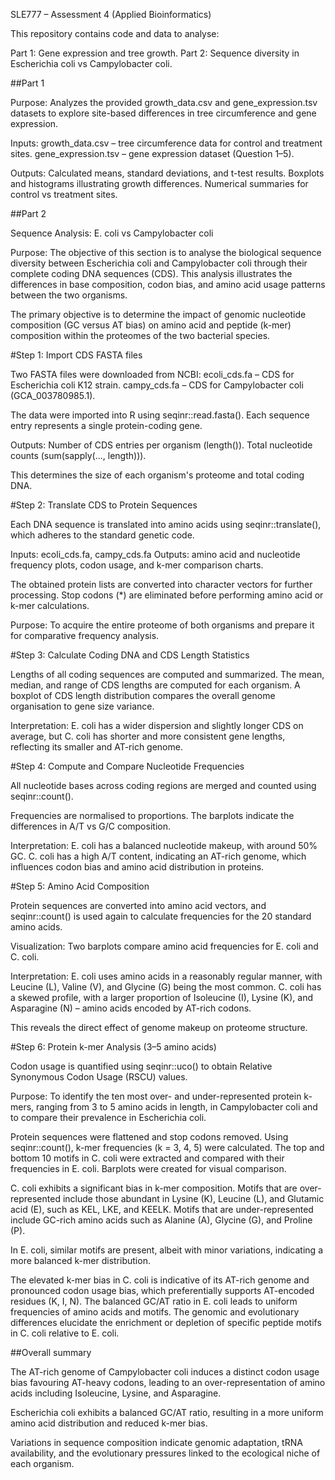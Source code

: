 SLE777 – Assessment 4 (Applied Bioinformatics)

This repository contains code and data to analyse:

Part 1: Gene expression and tree growth.
Part 2: Sequence diversity in Escherichia coli vs Campylobacter coli.

##Part 1

Purpose:
Analyzes the provided growth_data.csv and gene_expression.tsv datasets to explore site-based differences in tree circumference and gene expression.

Inputs:
growth_data.csv – tree circumference data for control and treatment sites.
gene_expression.tsv – gene expression dataset (Question 1–5).

Outputs:
Calculated means, standard deviations, and t-test results.
Boxplots and histograms illustrating growth differences.
Numerical summaries for control vs treatment sites.

##Part 2

Sequence Analysis: E. coli vs Campylobacter coli

Purpose:
The objective of this section is to analyse the biological sequence diversity between Escherichia coli and Campylobacter coli through their complete coding DNA sequences (CDS).  This analysis illustrates the differences in base composition, codon bias, and amino acid usage patterns between the two organisms.

The primary objective is to determine the impact of genomic nucleotide composition (GC versus AT bias) on amino acid and peptide (k-mer) composition within the proteomes of the two bacterial species.

#Step 1: Import CDS FASTA files

Two FASTA files were downloaded from NCBI:
ecoli_cds.fa – CDS for Escherichia coli K12 strain.
campy_cds.fa – CDS for Campylobacter coli (GCA_003780985.1).

The data were imported into R using seqinr::read.fasta(). Each sequence entry represents a single protein-coding gene.

Outputs:
Number of CDS entries per organism (length()).
Total nucleotide counts (sum(sapply(..., length))).

This determines the size of each organism's proteome and total coding DNA.


#Step 2: Translate CDS to Protein Sequences

Each DNA sequence is translated into amino acids using seqinr::translate(), which adheres to the standard genetic code.

Inputs: ecoli_cds.fa, campy_cds.fa
Outputs: amino acid and nucleotide frequency plots, codon usage, and k-mer comparison charts.

The obtained protein lists are converted into character vectors for further processing.  Stop codons (*) are eliminated before performing amino acid or k-mer calculations.

Purpose: To acquire the entire proteome of both organisms and prepare it for comparative frequency analysis.


#Step 3: Calculate Coding DNA and CDS Length Statistics

Lengths of all coding sequences are computed and summarized.
The mean, median, and range of CDS lengths are computed for each organism.
A boxplot of CDS length distribution compares the overall genome organisation to gene size variance.

Interpretation: E. coli has a wider dispersion and slightly longer CDS on average, but C. coli has shorter and more consistent gene lengths, reflecting its smaller and AT-rich genome.


#Step 4: Compute and Compare Nucleotide Frequencies

All nucleotide bases across coding regions are merged and counted using seqinr::count().

Frequencies are normalised to proportions.
The barplots indicate the differences in A/T vs G/C composition.

Interpretation: E. coli has a balanced nucleotide makeup, with around 50% GC.
C. coli has a high A/T content, indicating an AT-rich genome, which influences codon bias and amino acid distribution in proteins.


#Step 5: Amino Acid Composition

Protein sequences are converted into amino acid vectors, and seqinr::count() is used again to calculate frequencies for the 20 standard amino acids.

Visualization: Two barplots compare amino acid frequencies for E. coli and C. coli.

Interpretation: E. coli uses amino acids in a reasonably regular manner, with Leucine (L), Valine (V), and Glycine (G) being the most common.
C. coli has a skewed profile, with a larger proportion of Isoleucine (I), Lysine (K), and Asparagine (N) – amino acids encoded by AT-rich codons.

This reveals the direct effect of genome makeup on proteome structure.


#Step 6: Protein k-mer Analysis (3–5 amino acids)

Codon usage is quantified using seqinr::uco() to obtain Relative Synonymous Codon Usage (RSCU) values.

Purpose:
To identify the ten most over- and under-represented protein k-mers, ranging from 3 to 5 amino acids in length, in Campylobacter coli and to compare their prevalence in Escherichia coli.

Protein sequences were flattened and stop codons removed. Using seqinr::count(), k-mer frequencies (k = 3, 4, 5) were calculated. The top and bottom 10 motifs in C. coli were extracted and compared with their frequencies in E. coli. Barplots were created for visual comparison.

C. coli exhibits a significant bias in k-mer composition.
Motifs that are over-represented include those abundant in Lysine (K), Leucine (L), and Glutamic acid (E), such as KEL, LKE, and KEELK.
Motifs that are under-represented include GC-rich amino acids such as Alanine (A), Glycine (G), and Proline (P).

In E. coli, similar motifs are present, albeit with minor variations, indicating a more balanced k-mer distribution.

The elevated k-mer bias in C. coli is indicative of its AT-rich genome and pronounced codon usage bias, which preferentially supports AT-encoded residues (K, I, N).
The balanced GC/AT ratio in E. coli leads to uniform frequencies of amino acids and motifs.
The genomic and evolutionary differences elucidate the enrichment or depletion of specific peptide motifs in C. coli relative to E. coli.

##Overall summary

The AT-rich genome of Campylobacter coli induces a distinct codon usage bias favouring AT-heavy codons, leading to an over-representation of amino acids including Isoleucine, Lysine, and Asparagine.

Escherichia coli exhibits a balanced GC/AT ratio, resulting in a more uniform amino acid distribution and reduced k-mer bias.

Variations in sequence composition indicate genomic adaptation, tRNA availability, and the evolutionary pressures linked to the ecological niche of each organism.